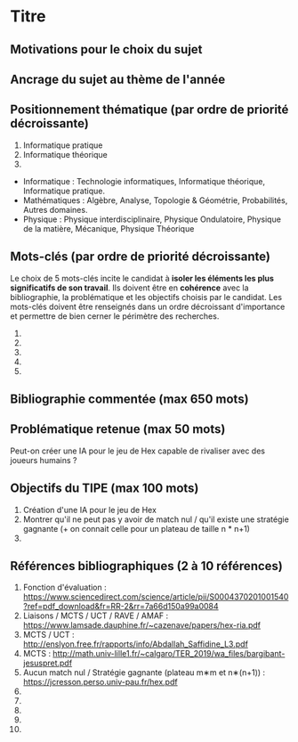 # Titre

## Motivations pour le choix du sujet


## Ancrage du sujet au thème de l'année


## Positionnement thématique (par ordre de priorité décroissante)
1. Informatique pratique
2. Informatique théorique
3. 

- Informatique : Technologie informatiques, Informatique théorique, Informatique pratique.
- Mathématiques : Algèbre, Analyse, Topologie & Géométrie, Probabilités, Autres domaines.
- Physique : Physique interdisciplinaire, Physique Ondulatoire, Physique de la matière, Mécanique, Physique Théorique


## Mots-clés (par ordre de priorité décroissante)

Le choix de 5 mots-clés incite le candidat à **isoler les éléments les plus significatifs de son travail**. Ils doivent être en **cohérence** avec la bibliographie, la problématique et les objectifs choisis par le candidat. Les mots-clés doivent être renseignés dans un ordre décroissant d'importance et permettre de bien cerner le périmètre des recherches.

1.
2.
3.
4.
5.


## Bibliographie commentée (max 650 mots)



## Problématique retenue (max 50 mots)
Peut-on créer une IA pour le jeu de Hex capable de rivaliser avec des joueurs humains ?

## Objectifs du TIPE (max 100 mots)

1. Création d'une IA pour le jeu de Hex
2. Montrer qu'il ne peut pas y avoir de match nul / qu'il existe une stratégie gagnante (+ on connait celle pour un plateau de taille n * n+1)
3.


## Références bibliographiques (2 à 10 références)

1. Fonction d'évaluation : https://www.sciencedirect.com/science/article/pii/S0004370201001540?ref=pdf_download&fr=RR-2&rr=7a66d150a99a0084
2. Liaisons / MCTS / UCT / RAVE / AMAF : https://www.lamsade.dauphine.fr/~cazenave/papers/hex-ria.pdf
3. MCTS / UCT : http://enslyon.free.fr/rapports/info/Abdallah_Saffidine_L3.pdf
4. MCTS : http://math.univ-lille1.fr/~calgaro/TER_2019/wa_files/bargibant-jesuspret.pdf
5. Aucun match nul / Stratégie gagnante (plateau m∗m et n∗(n+1)) : https://jcresson.perso.univ-pau.fr/hex.pdf
6. 
7. 
8. 
9. 
10. 

